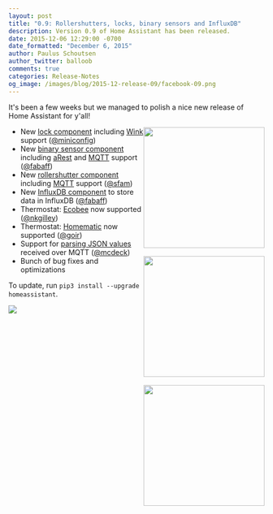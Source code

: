 ```yaml
---
layout: post
title: "0.9: Rollershutters, locks, binary sensors and InfluxDB"
description: Version 0.9 of Home Assistant has been released.
date: 2015-12-06 12:29:00 -0700
date_formatted: "December 6, 2015"
author: Paulus Schoutsen
author_twitter: balloob
comments: true
categories: Release-Notes
og_image: /images/blog/2015-12-release-09/facebook-09.png
---
```


It's been a few weeks but we managed to polish a nice new release of Home Assistant for y'all!

<img src='/images/supported_brands/homematic.png' style='clear: right; border:none; box-shadow: none; float: right; margin-bottom: 16px;' width='238' /><img src='/images/supported_brands/ecobee.png' style='clear: right; border:none; box-shadow: none; float: right; margin-bottom: 16px;' width='238' /><img src='/images/supported_brands/influxdb.png' style='clear: right; border:none; box-shadow: none; float: right; margin-bottom: 16px;' width='238' />

 - New [lock component] including [Wink][lock.wink] support ([@miniconfig])
 - New [binary sensor component] including [aRest][binary_sensor.arest] and [MQTT][binary_sensor.mqtt] support ([@fabaff])
 - New [rollershutter component] including [MQTT][rollershutter.mqtt] support ([@sfam])
 - New [InfluxDB component] to store data in InfluxDB ([@fabaff])
 - Thermostat: [Ecobee] now supported ([@nkgilley])
 - Thermostat: [Homematic] now supported ([@goir])
 - Support for [parsing JSON values] received over MQTT ([@mcdeck])
 - Bunch of bug fixes and optimizations

To update, run `pip3 install --upgrade homeassistant`.

[lock component]: /components/lock/
[lock.wink]: /components/lock.wink/
[binary sensor component]: /components/binary_sensor/
[binary_sensor.arest]: /components/binary_sensor.arest/
[binary_sensor.mqtt]: /components/binary_sensor.mqtt/
[rollershutter component]: /components/rollershutter/
[rollershutter.mqtt]: /components/rollershutter.mqtt/
[InfluxDB component]: /components/influxdb/
[Ecobee]: /components/thermostat.ecobee/
[Homematic]: /components/thermostat.homematic/
[parsing JSON values]: /components/mqtt/#processing-json

[@miniconfig]: https://github.com/miniconfig
[@fabaff]: https://github.com/fabaff
[@sfam]: https://github.com/sfam
[@fabaff]: https://github.com/fabaff
[@nkgilley]: https://github.com/nkgilley
[@mcdeck]: https://github.com/mcdeck
[@goir]: https://github.com/goir

<p class='img'>
<img src='/images/screenshots/lock-and-rollershutter-card.png'>
</p>

